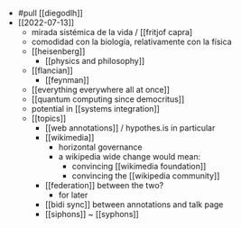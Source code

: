 - #pull [[diegodlh]]
- [[2022-07-13]]
  - mirada sistémica de la vida / [[fritjof capra]
  - comodidad con la biología, relativamente con la física
  - [[heisenberg]]
    - [[physics and philosophy]]
  - [[flancian]]
    - [[feynman]]
  - [[everything everywhere all at once]]
  - [[quantum computing since democritus]]
  - potential in [[systems integration]]
  - [[topics]]
    - [[web annotations]] / hypothes.is in particular
    - [[wikimedia]]
      - horizontal governance
      - a wikipedia wide change would mean:
        - convincing [[wikimedia foundation]]
        - convincing the [[wikipedia community]]
    - [[federation]] between the two?
      - for later
    - [[bidi sync]] between annotations and talk page
    - [[siphons]] ~ [[syphons]]
